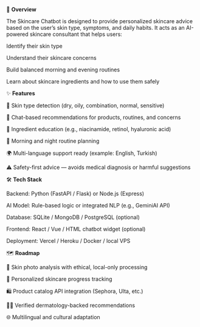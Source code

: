 🌸 **Overview**

The Skincare Chatbot is designed to provide personalized skincare advice based on the user’s skin type, symptoms, and daily habits.
It acts as an AI-powered skincare consultant that helps users:

Identify their skin type

Understand their skincare concerns

Build balanced morning and evening routines

Learn about skincare ingredients and how to use them safely

✨ **Features**

🧴 Skin type detection (dry, oily, combination, normal, sensitive)

💬 Chat-based recommendations for products, routines, and concerns

🔬 Ingredient education (e.g., niacinamide, retinol, hyaluronic acid)

🌙 Morning and night routine planning

🌍 Multi-language support ready (example: English, Turkish)

⚠️ Safety-first advice — avoids medical diagnosis or harmful suggestions

🛠️ **Tech Stack**

Backend: Python (FastAPI / Flask) or Node.js (Express)

AI Model: Rule-based logic or integrated NLP (e.g., GeminiAI API)

Database: SQLite / MongoDB / PostgreSQL (optional)

Frontend: React / Vue / HTML chatbot widget (optional)

Deployment: Vercel / Heroku / Docker / local VPS

🗺️ **Roadmap**

📸 Skin photo analysis with ethical, local-only processing

🧾 Personalized skincare progress tracking

🛍️ Product catalog API integration (Sephora, Ulta, etc.)

🧑‍⚕️ Verified dermatology-backed recommendations

🌐 Multilingual and cultural adaptation
